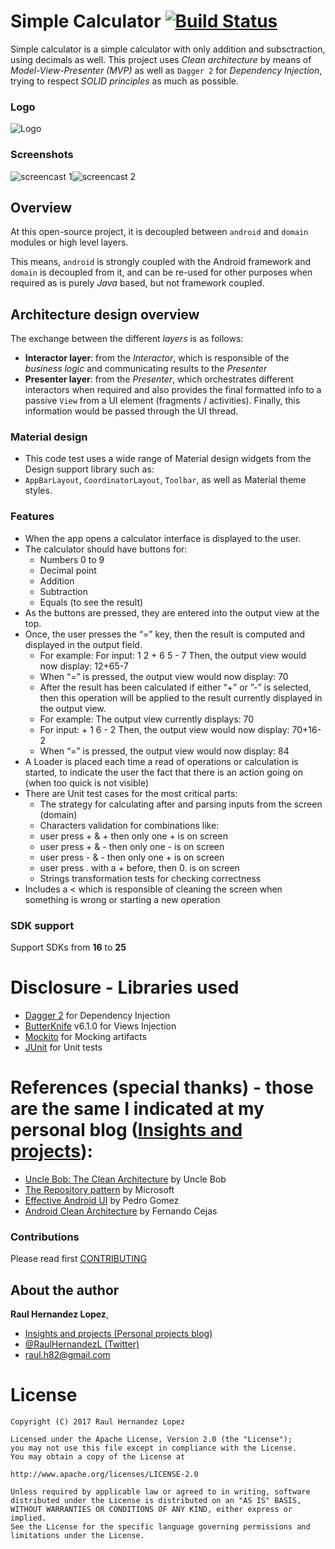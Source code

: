 # Simple Calculator [![Build Status](https://travis-ci.org/raulh82vlc/SimpleCalculator.svg?branch=master)](https://travis-ci.org/raulh82vlc/SimpleCalculator)
Simple calculator is a simple calculator with only addition and subsctraction, using decimals as well.
 This project uses *Clean architecture* by means of *Model-View-Presenter (MVP)*
as well as `Dagger 2` for *Dependency Injection*, trying to respect *SOLID principles* as much as possible.

### Logo
![Logo](./art/calculator.png)

### Screenshots
![screencast 1](./art/screen0.png)![screencast 2](./art/screen1.png)

## Overview
At this open-source project, it is decoupled between `android` and `domain` modules or high level layers.

This means, `android` is strongly coupled with the Android framework and `domain` is decoupled from it, and can be re-used for other purposes when
required as is purely *Java* based, but not framework coupled.

## Architecture design overview
The exchange between the different *layers* is as follows:
- **Interactor layer**: from the *Interactor*, which is responsible of the *business logic* and communicating results to the *Presenter*
- **Presenter layer**: from the *Presenter*, which orchestrates different interactors when required and also provides the final formatted info to a passive `View` from a UI element (fragments / activities).
Finally, this information would be passed through the UI thread.


### Material design
- This code test uses a wide range of Material design widgets from the Design support library such as:
- `AppBarLayout`, `CoordinatorLayout`, `Toolbar`, as well as Material theme styles.

### Features
- When the app opens a calculator interface is displayed to the user.
- The calculator should have buttons for:
  - Numbers 0 to 9
  - Decimal point
  - Addition
  - Subtraction
  - Equals (to see the result)
- As the buttons are pressed, they are entered into the output view at the top.
- Once, the user presses the “=” key, then the result is computed and displayed in the output field.
  - For example: For input: 1 2 + 6 5 - 7 Then, the output view would now display: 12+65-7
  - When “=” is pressed, the output view would now display: 70
  - After the result has been calculated if either “+” or ”-” is selected, then this operation will be applied to the result currently displayed in the output view.
  - For example: The output view currently displays: 70
  - For input: + 1 6 - 2 Then, the output view would now display: 70+16-2
  - When “=” is pressed, the output view would now display: 84
- A Loader is placed each time a read of operations or calculation is started, to indicate the user the fact that there is an action going on (when too quick is not visible)
- There are Unit test cases for the most critical parts:
  - The strategy for calculating after and parsing inputs from the screen (domain)
  - Characters validation for combinations like:
   - user press + & + then only one + is on screen
   - user press + & - then only one - is on screen
   - user press - & - then only one + is on screen
   - user press . with a + before, then 0. is on screen
  - Strings transformation tests for checking correctness
- Includes a < which is responsible of cleaning the screen when something is wrong or starting a new operation

### SDK support
Support SDKs from **16** to **25**

# Disclosure - Libraries used
- [Dagger 2](http://google.github.io/dagger) for Dependency Injection
- [ButterKnife](http://jakewharton.github.io/butterknife) v6.1.0 for Views Injection
- [Mockito](http://site.mockito.org/) for Mocking artifacts
- [JUnit](http://junit.org/) for Unit tests

# References (special thanks) - those are the same I indicated at my personal blog ([Insights and projects](https://raulh82vlc.github.io/Movies-Finder)): 
- [Uncle Bob: The Clean Architecture](https://blog.8thlight.com/uncle-bob/2012/08/13/the-clean-architecture.html) by Uncle Bob
- [The Repository pattern](https://msdn.microsoft.com/en-us/library/ff649690.aspx) by Microsoft
- [Effective Android UI](https://github.com/pedrovgs/EffectiveAndroidUI) by Pedro Gomez
- [Android Clean Architecture](https://github.com/android10/Android-CleanArchitecture) by Fernando Cejas

### Contributions
Please read first [CONTRIBUTING](./CONTRIBUTING.md)

## About the author
**Raul Hernandez Lopez**,
- [Insights and projects (Personal projects blog)](https://raulh82vlc.github.io)
- [@RaulHernandezL (Twitter)](https://twitter.com/RaulHernandezL)
- [raul.h82@gmail.com](mailto:raul.h82@gmail.com)

# License
```
Copyright (C) 2017 Raul Hernandez Lopez

Licensed under the Apache License, Version 2.0 (the "License");
you may not use this file except in compliance with the License.
You may obtain a copy of the License at

http://www.apache.org/licenses/LICENSE-2.0

Unless required by applicable law or agreed to in writing, software
distributed under the License is distributed on an "AS IS" BASIS,
WITHOUT WARRANTIES OR CONDITIONS OF ANY KIND, either express or implied.
See the License for the specific language governing permissions and
limitations under the License.
```
